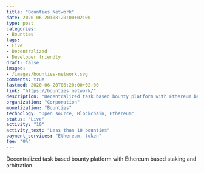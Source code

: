 ```yaml
---
title: "Bounties Network"
date: 2020-06-20T08:20:00+02:00
type: post
categories:
- Bounties
tags:
- Live
- Decentralized
- Developer friendly
draft: false
images:
- /images/bounties-network.svg
comments: true
lastmod: 2020-06-20T08:20:00+02:00
link: "https://bounties.network/"
description: "Decentralized task based bounty platform with Ethereum based staking and arbitration."
organization: "Corporation"
monetization: "Bounties"
technology: "Open source, Blockchain, Ethereum"
status: "Live"
activity: "10"
activity_text: "Less than 10 bounties"
payment_services: "Ethereum, token"
fee: "0%"
---
```


Decentralized task based bounty platform with Ethereum based staking and arbitration. <!--more-->

